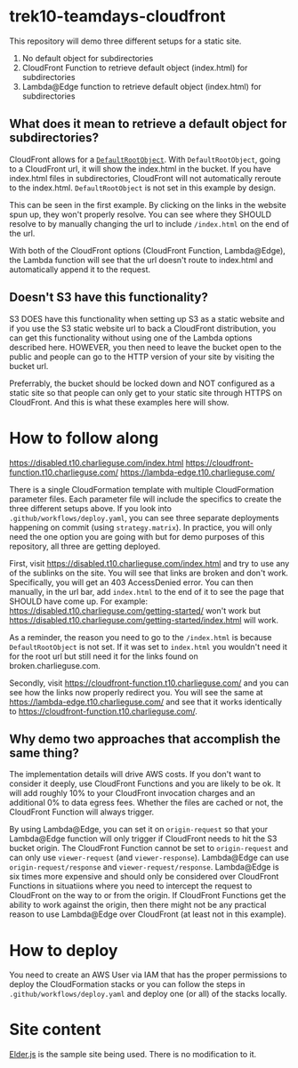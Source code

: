 # trek10-teamdays-cloudfront

This repository will demo three different setups for a static site.

1. No default object for subdirectories
2. CloudFront Function to retrieve default object (index.html) for subdirectories
3. Lambda@Edge function to retrieve default object (index.html) for subdirectories

## What does it mean to retrieve a default object for subdirectories?

CloudFront allows for a [`DefaultRootObject`](https://docs.aws.amazon.com/AWSCloudFormation/latest/UserGuide/aws-properties-cloudfront-distribution-distributionconfig.html#cfn-cloudfront-distribution-distributionconfig-defaultrootobject). With `DefaultRootObject`, going to a CloudFront url, it will show the index.html in the bucket. If you have index.html files in subdirectories, CloudFront will not automatically reroute to the index.html. `DefaultRootObject` is not set in this example by design.

This can be seen in the first example. By clicking on the links in the website spun up, they won't properly resolve. You can see where they SHOULD resolve to by manually changing the url to include `/index.html` on the end of the url.

With both of the CloudFront options (CloudFront Function, Lambda@Edge), the Lambda function will see that the url doesn't route to index.html and automatically append it to the request.

## Doesn't S3 have this functionality?

S3 DOES have this functionality when setting up S3 as a static website and if you use the S3 static website url to back a CloudFront distribution, you can get this functionality without using one of the Lambda options described here. HOWEVER, you then need to leave the bucket open to the public and people can go to the HTTP version of your site by visiting the bucket url.

Preferrably, the bucket should be locked down and NOT configured as a static site so that people can only get to your static site through HTTPS on CloudFront. And this is what these examples here will show.

# How to follow along

https://disabled.t10.charlieguse.com/index.html
https://cloudfront-function.t10.charlieguse.com/
https://lambda-edge.t10.charlieguse.com/

There is a single CloudFormation template with multiple CloudFormation parameter files. Each parameter file will include the specifics to create the three different setups above. If you look into `.github/workflows/deploy.yaml`, you can see three separate deployments happening on commit (using `strategy.matrix`). In practice, you will only need the one option you are going with but for demo purposes of this repository, all three are getting deployed.

First, visit https://disabled.t10.charlieguse.com/index.html and try to use any of the sublinks on the site. You will see that links are broken and don't work. Specifically, you will get an 403 AccessDenied error. You can then manually, in the url bar, add `index.html` to the end of it to see the page that SHOULD have come up. For example: https://disabled.t10.charlieguse.com/getting-started/ won't work but https://disabled.t10.charlieguse.com/getting-started/index.html will work.

As a reminder, the reason you need to go to the `/index.html` is because `DefaultRootObject` is not set. If it was set to `index.html` you wouldn't need it for the root url but still need it for the links found on broken.charlieguse.com.

Secondly, visit https://cloudfront-function.t10.charlieguse.com/ and you can see how the links now properly redirect you. You will see the same at https://lambda-edge.t10.charlieguse.com/ and see that it works identically to https://cloudfront-function.t10.charlieguse.com/.

## Why demo two approaches that accomplish the same thing?
The implementation details will drive AWS costs. If you don't want to consider it deeply, use CloudFront Functions and you are likely to be ok. It will add roughly 10% to your CloudFront invocation charges and an additional 0% to data egress fees. Whether the files are cached or not, the CloudFront Function will always trigger.

By using Lambda@Edge, you can set it on `origin-request` so that your Lambda@Edge function will only trigger if CloudFront needs to hit the S3 bucket origin. The CloudFront Function cannot be set to `origin-request` and can only use `viewer-request` (and `viewer-response`). Lambda@Edge can use `origin-request/response` and `viewer-request/response`. Lambda@Edge is six times more expensive and should only be considered over CloudFront Functions in situatiions where you need to intercept the request to CloudFront on the way to or from the origin. If CloudFront Functions get the ability to work against the origin, then there might not be any practical reason to use Lambda@Edge over CloudFront (at least not in this example).

# How to deploy
You need to create an AWS User via IAM that has the proper permissions to deploy the CloudFormation stacks or you can follow the steps in `.github/workflows/deploy.yaml` and deploy one (or all) of the stacks locally.

# Site content
[Elder.js](https://github.com/Elderjs/elderjs#getting-started) is the sample site being used. There is no modification to it.